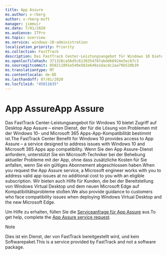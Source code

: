 ```yaml
---
title: App Assure
ms.author: v-rberg
author: v-rberg-msft
manager: jimmuir
ms.date: 7/01/2020
ms.audience: ITPro
ms.topic: overview
ms.service: windows-10-administration
localization_priority: Priority
ms.collection: FastTrack
description: Das FastTrack Center-Leistungsangebot für Windows 10 bietet Zugriff auf Desktop App Assure – einen Dienst, der für die Lösung von Problemen mit der Windows 10- und Microsoft 365 Apps-App-Kompatibilität bestimmt ist.
ms.openlocfilehash: 371320ca56d5c613035478fabdd66924e5ecb7c3
ms.sourcegitcommit: 850211891e549e582e649a1dacdc2aa79b520b39
ms.translationtype: MT
ms.contentlocale: de-DE
ms.lasthandoff: 07/01/2020
ms.locfileid: "45011635"
---
```

# <a name="app-assure"></a><span data-ttu-id="4fffe-103">App Assure</span><span class="sxs-lookup"><span data-stu-id="4fffe-103">App Assure</span></span>

<span data-ttu-id="4fffe-104">Das FastTrack Center-Leistungsangebot für Windows 10 bietet Zugriff auf Desktop App Assure – einen Dienst, der für die Lösung von Problemen mit der Windows 10- und Microsoft 365 Apps-App-Kompatibilität bestimmt ist.</span><span class="sxs-lookup"><span data-stu-id="4fffe-104">The FastTrack Center Benefit for Windows 10 provides access to App Assure – a service designed to address issues with Windows 10 and Microsoft 365 Apps app compatibility.</span></span> <span data-ttu-id="4fffe-105">Wenn Sie den App Assure-Dienst anfordern, unterstützt Sie ein Microsoft-Techniker bei der Behebung aktueller Probleme mit der App, ohne dass zusätzliche Kosten für Sie anfallen, wenn Sie ein gültiges Abonnement abgeschlossen haben.</span><span class="sxs-lookup"><span data-stu-id="4fffe-105">When you request the App Assure service, a Microsoft engineer works with you to address valid app issues at no additional cost to you with an eligible subscription.</span></span> <span data-ttu-id="4fffe-106">Wir bieten auch Hilfe für Kunden, die bei der Bereitstellung von Windows Virtual Desktop und dem neuen Microsoft Edge auf Kompatibilitätsprobleme stoßen.</span><span class="sxs-lookup"><span data-stu-id="4fffe-106">We also provide guidance to customers who face compatibility issues when deploying Windows Virtual Desktop and the new Microsoft Edge.</span></span> 

<span data-ttu-id="4fffe-107">Um Hilfe zu erhalten, füllen Sie die [Serviceanfrage für App Assure](https://go.microsoft.com/fwlink/?linkid=2022721) aus.</span><span class="sxs-lookup"><span data-stu-id="4fffe-107">To get help, complete the [App Assure service request](https://go.microsoft.com/fwlink/?linkid=2022721).</span></span>

  > [!NOTE]
> <span data-ttu-id="4fffe-108">Dies ist ein Dienst, der von FastTrack bereitgestellt wird, und kein Softwarepaket.</span><span class="sxs-lookup"><span data-stu-id="4fffe-108">This is a service provided by FastTrack and not a software package.</span></span>
